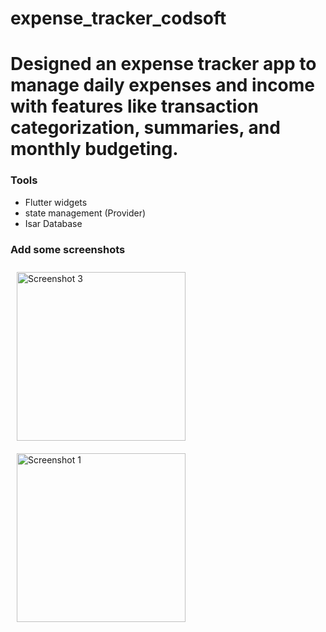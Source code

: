 # expense_tracker_codsoft

# Designed an expense tracker app to manage daily expenses and income with features like transaction categorization, summaries, and monthly budgeting.
### Tools 
-	Flutter widgets
- state management (Provider)
- Isar Database
### Add some screenshots

<img src="https://github.com/user-attachments/assets/93ac3e6a-8e9e-4557-9ed4-6ead791558ce" alt="Screenshot 3" width="270" style="margin: 10px;">

<img src="https://github.com/user-attachments/assets/b39a8b7d-97f8-4054-8560-4785f99d54fa" alt="Screenshot 1" width="270" style="margin: 10px;">
